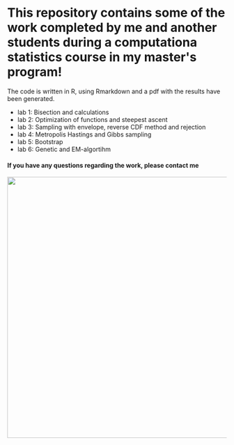 # This repository contains some of the work completed by me and another students during a computationa statistics course in my master's program!

The code is written in R, using Rmarkdown and a pdf with the results have been generated.

- lab 1: Bisection and calculations
- lab 2: Optimization of functions and steepest ascent
- lab 3: Sampling with envelope, reverse CDF method and rejection 
- lab 4: Metropolis Hastings and Gibbs sampling
- lab 5: Bootstrap
- lab 6: Genetic and EM-algortihm


#### If you have any questions regarding the work, please contact me




<div align="center">
  <img src="https://media4.giphy.com/media/v1.Y2lkPTc5MGI3NjExOHl4Zm44ejQxd2sxeDIxcGF4ZHJhYzI1NjQ0OTFqN3cyMG05ZXEwdyZlcD12MV9pbnRlcm5hbF9naWZfYnlfaWQmY3Q9Zw/lvXRxRBiFDpYY/giphy.gif" width="600" height="600"/>
</div>

